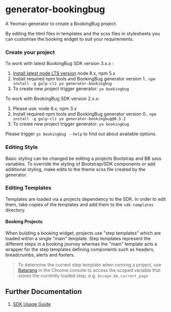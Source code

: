 # generator-bookingbug
A Yeoman generator to create a BookingBug project.

By editing the html files in templates and the scss files in stylesheets you
can customise the booking widget to suit your requirements.

### Create your project

To work with latest BookingBug SDK version 3.x.x : 
1. [Install latest node LTS version](https://nodejs.org/en/download/) node 8.x, npm 5.x
2. Install required npm tools and BookingBug generator version 1.*.* ```npm install -g gulp-cli yo generator-bookingbug```
3. To create new project trigger generator: ```yo bookingbug```


To work with BookingBug SDK version 2.x.x:
1. Please use: node 6.x, npm 3.x
2. Install required npm tools and BookingBug generator version 0.*.* ```npm install -g gulp-cli yo generator-bookingbug@0.5.2```
3. To create new project trigger generator: ```yo bookingbug```


Please trigger ```yo bookingbug --help``` to find out about available options. 


### Editing Style

Basic styling can be changed be editing a projects Bootstrap and BB sass variables. To override the styling of Bootstrap/SDK components or add additional styling, make edits to the theme scss file created by the generator.

### Editing Templates

Templates are loaded via a projects dependency to the SDK.  In order to edit them, take copies of the templates and add them to the `sdk-templates` directory.

#### Booking Projects

When building a booking widget, projects use "step templates" which are loaded within a single "main" template. 
Step templates represent the different steps in a booking journey whereas the "main" template acts a wrapper for the step 
templates defining components such as headers, breadcrumbs, alerts and footers.

> To determine the current step template when running a project, use [Batarang](https://chrome.google.com/webstore/detail/angularjs-batarang-stable/niopocochgahfkiccpjmmpchncjoapek) in the Chrome console to access the scoped variable that stores the currently loaded step, e.g. `$scope.bb.current_page`

## Further Documentation
1. [SDK Usage Guide](http://docs.bookingbug.com/docs/javascript-sdk)

